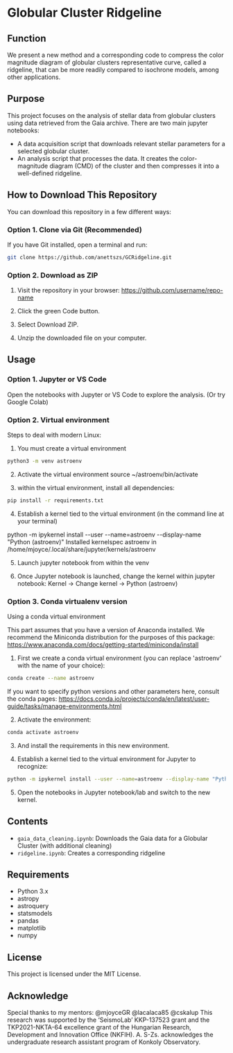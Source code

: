 # Globular Cluster Ridgeline

## Function
We present a new method and a corresponding code to compress the color magnitude diagram of globular clusters representative curve, called a ridgeline, that can be more readily compared to isochrone models, among other applications.

## Purpose

This project focuses on the analysis of stellar data from globular clusters using data retrieved from the Gaia archive. There are two main jupyter notebooks:
- A data acquisition script that downloads relevant stellar parameters for a selected globular cluster.
- An analysis script that processes the data. It creates the color-magnitude diagram (CMD) of the cluster and then compresses it into a well-defined ridgeline.

## How to Download This Repository

You can download this repository in a few different ways:

### Option 1. Clone via Git (Recommended)

If you have Git installed, open a terminal and run:

```bash
git clone https://github.com/anettszs/GCRidgeline.git
```

### Option 2. Download as ZIP

1. Visit the repository in your browser: https://github.com/username/repo-name

2. Click the green Code button.

3. Select Download ZIP.

4. Unzip the downloaded file on your computer.


## Usage

### Option 1. Jupyter or VS Code 

Open the notebooks with Jupyter or VS Code to explore the analysis. (Or try Google Colab)

### Option 2. Virtual environment

Steps to deal with modern Linux:

1. You must create a virtual environment

```bash
python3 -m venv astroenv
```

2. Activate the virtual environment
source ~/astroenv/bin/activate

3. within the virtual environment, install all dependencies:

```bash
pip install -r requirements.txt
```

4. Establish a kernel tied to the virtual environment (in the command line at your terminal)

python -m ipykernel install --user --name=astroenv --display-name "Python (astroenv)"
Installed kernelspec astroenv in /home/mjoyce/.local/share/jupyter/kernels/astroenv

5. Launch jupyter notebook from within the venv

6. Once Jupyter notebook is launched, change the kernel within jupyter notebook:
Kernel → Change kernel → Python (astroenv)

### Option 3. Conda virtualenv version

Using a conda virtual environment

This part assumes that you have a version of Anaconda installed. We recommend the Miniconda distribution for the purposes of this package: https://www.anaconda.com/docs/getting-started/miniconda/install 

1. First we create a conda virtual environment (you can replace 'astroenv' with the name of your choice):

```bash
conda create --name astroenv
```

If you want to specify python versions and other parameters here, consult the conda pages: https://docs.conda.io/projects/conda/en/latest/user-guide/tasks/manage-environments.html

2. Activate the environment: 

```bash
conda activate astroenv
```

3. And install the requirements in this new environment. 

4. Establish a kernel tied to the virtual environment for Jupyter to recognize: 

```bash
python -m ipykernel install --user --name=astroenv --display-name "Python (astroenv)"
```

5. Open the notebooks in Jupyter notebook/lab and switch to the new kernel.


## Contents

- `gaia_data_cleaning.ipynb`: Downloads the Gaia data for a Globular Cluster (with additional cleaning)
- `ridgeline.ipynb`: Creates a corresponding ridgeline 

## Requirements

- Python 3.x
- astropy
- astroquery
- statsmodels
- pandas
- matplotlib
- numpy

## License

This project is licensed under the MIT License.

## Acknowledge

Special thanks to my mentors: @mjoyceGR @lacalaca85 @cskalup
This research was supported by the ‘SeismoLab’ KKP-137523 grant and the TKP2021-NKTA-64 excellence grant
of the Hungarian Research, Development and Innovation Office (NKFIH). A. S-Zs. acknowledges the undergraduate
research assistant program of Konkoly Observatory.